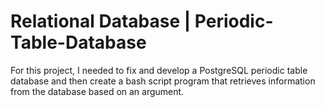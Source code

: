 # Relational Database  |  Periodic-Table-Database
 For this project, I needed to fix and develop a PostgreSQL periodic table database and then create a bash script program that retrieves information from the database based on an argument.

